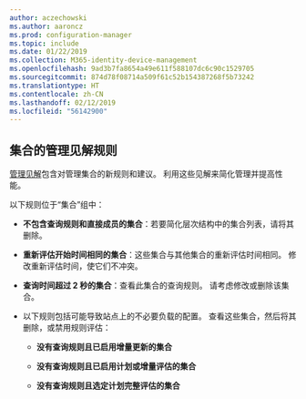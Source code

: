 ```yaml
---
author: aczechowski
ms.author: aaroncz
ms.prod: configuration-manager
ms.topic: include
ms.date: 01/22/2019
ms.collection: M365-identity-device-management
ms.openlocfilehash: 9ad3b7fa8654a49e611f588107dc6c90c1529705
ms.sourcegitcommit: 874d78f08714a509f61c52b154387268f5b73242
ms.translationtype: HT
ms.contentlocale: zh-CN
ms.lasthandoff: 02/12/2019
ms.locfileid: "56142900"
---
```

## <a name="bkmk_micoll"></a>集合的管理见解规则
<!--3555752-->

[管理见解](/sccm/core/servers/manage/management-insights)包含对管理集合的新规则和建议。 利用这些见解来简化管理并提高性能。 


以下规则位于“集合”组中：

- **不包含查询规则和直接成员的集合**：若要简化层次结构中的集合列表，请将其删除。  

- **重新评估开始时间相同的集合**：这些集合与其他集合的重新评估时间相同。 修改重新评估时间，使它们不冲突。  

- **查询时间超过 2 秒的集合**：查看此集合的查询规则。 请考虑修改或删除该集合。

- 以下规则包括可能导致站点上的不必要负载的配置。 查看这些集合，然后将其删除，或禁用规则评估：  

    - **没有查询规则且已启用增量更新的集合**  

    - **没有查询规则且已启用计划或增量评估的集合**  

    - **没有查询规则且选定计划完整评估的集合**  

